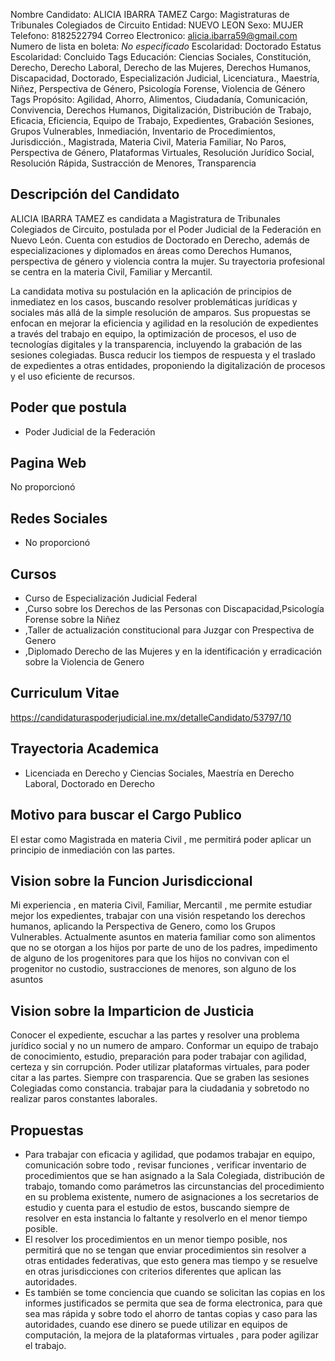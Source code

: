 Nombre Candidato: ALICIA IBARRA TAMEZ
Cargo: Magistraturas de Tribunales Colegiados de Circuito
Entidad: NUEVO LEON
Sexo: MUJER
Telefono: 8182522794
Correo Electronico: alicia.ibarra59@gmail.com
Numero de lista en boleta: *No especificado*
Escolaridad: Doctorado
Estatus Escolaridad: Concluido
Tags Educación: Ciencias Sociales, Constitución, Derecho, Derecho Laboral, Derecho de las Mujeres, Derechos Humanos, Discapacidad, Doctorado, Especialización Judicial, Licenciatura., Maestría, Niñez, Perspectiva de Género, Psicología Forense, Violencia de Género
Tags Propósito: Agilidad, Ahorro, Alimentos, Ciudadanía, Comunicación, Convivencia, Derechos Humanos, Digitalización, Distribución de Trabajo, Eficacia, Eficiencia, Equipo de Trabajo, Expedientes, Grabación Sesiones, Grupos Vulnerables, Inmediación, Inventario de Procedimientos, Jurisdicción., Magistrada, Materia Civil, Materia Familiar, No Paros, Perspectiva de Género, Plataformas Virtuales, Resolución Jurídico Social, Resolución Rápida, Sustracción de Menores, Transparencia


## Descripción del Candidato 

ALICIA IBARRA TAMEZ es candidata a Magistratura de Tribunales Colegiados de Circuito, postulada por el Poder Judicial de la Federación en Nuevo León. Cuenta con estudios de Doctorado en Derecho, además de especializaciones y diplomados en áreas como Derechos Humanos, perspectiva de género y violencia contra la mujer. Su trayectoria profesional se centra en la materia Civil, Familiar y Mercantil.

La candidata motiva su postulación en la aplicación de principios de inmediatez en los casos, buscando resolver problemáticas jurídicas y sociales más allá de la simple resolución de amparos. Sus propuestas se enfocan en mejorar la eficiencia y agilidad en la resolución de expedientes a través del trabajo en equipo, la optimización de procesos, el uso de tecnologías digitales y la transparencia, incluyendo la grabación de las sesiones colegiadas. Busca reducir los tiempos de respuesta y el traslado de expedientes a otras entidades, proponiendo la digitalización de procesos y el uso eficiente de recursos.


## Poder que postula

- Poder Judicial de la Federación


## Pagina Web

No proporcionó


## Redes Sociales

- No proporcionó


## Cursos

- Curso de Especialización Judicial Federal
- ,Curso sobre los Derechos de las Personas con Discapacidad,Psicología Forense sobre la Niñez
- ,Taller de actualización constitucional para Juzgar con Prespectiva de Genero
- ,Diplomado Derecho de las Mujeres y en la identificación y erradicación sobre la Violencia de Genero


## Curriculum Vitae

https://candidaturaspoderjudicial.ine.mx/detalleCandidato/53797/10


## Trayectoria Academica

- Licenciada en Derecho y Ciencias Sociales, Maestría en Derecho Laboral, Doctorado en Derecho


## Motivo para buscar el Cargo Publico

El estar como Magistrada en materia Civil , me permitirá poder aplicar un principio de inmediación con las partes.


## Vision sobre la Funcion Jurisdiccional

Mi experiencia , en materia Civil, Familiar, Mercantil , me permite estudiar mejor los expedientes, trabajar con una visión respetando los derechos humanos, aplicando la Perspectiva de Genero, como los Grupos Vulnerables. Actualmente asuntos en materia familiar como son alimentos que no se otorgan a los hijos por parte de uno de los padres, impedimento de alguno de los progenitores para que los hijos no convivan con el progenitor no custodio, sustracciones de menores, son alguno de los asuntos


## Vision sobre la Imparticion de Justicia

Conocer el expediente, escuchar a las partes y resolver una problema jurídico social y no un numero de amparo. Conformar un equipo de trabajo de conocimiento, estudio, preparación para poder trabajar con agilidad, certeza y sin corrupción. Poder utilizar plataformas virtuales, para poder citar a las partes. Siempre con trasparencia. Que se graben las sesiones Colegiadas como constancia. trabajar para la ciudadania y sobretodo no realizar paros constantes laborales.


## Propuestas

- Para trabajar con eficacia y agilidad, que podamos trabajar en equipo, comunicación sobre todo , revisar funciones , verificar inventario de procedimientos que se han asignado a la Sala Colegiada, distribución de trabajo, tomando como parámetros las circunstancias del procedimiento en su problema existente, numero de asignaciones a los secretarios de estudio y cuenta para el estudio de estos, buscando siempre de resolver en esta instancia lo faltante y resolverlo en el menor tiempo posible.
- El resolver los procedimientos en un menor tiempo posible, nos permitirá que no se tengan que enviar procedimientos sin resolver a otras entidades federativas, que esto genera mas tiempo y se resuelve en otras jurisdicciones con criterios diferentes que aplican las autoridades.
- Es también se tome conciencia que cuando se solicitan las copias en los informes justificados se permita que sea de forma electronica, para que sea mas rápida y sobre todo el ahorro de tantas copias y caso para las autoridades, cuando ese dinero se puede utilizar en equipos de computación, la mejora de la plataformas virtuales , para poder agilizar el trabajo.

